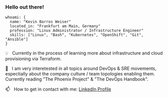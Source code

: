 ### Hello out there!

```
whoami: {
  name: "Kevin Barros Weiser"
  located_in: "Frankfurt am Main, Germany"
  profession: "Linux Administrator / Infrastructure Engineer"
  skills: ["Linux", "Bash", "Kubernetes", "OpenShift", "Git", "Ansible"]
}
```

:bulb: &nbsp; Currently in the process of learning more about infrastructure and cloud provisioning via Terraform.

:book: &nbsp; I am very interetested in all topics around DevOps & SRE movements, espectially about the company culture / team topologies enabling them. Currently reading "The Phoenix Project" & "The DevOps Handbook". 

📫  &nbsp; How to get in contact with me: 
[LinkedIn Profile](https://www.linkedin.com/in/kevin-barros-weiser-6b0486268)
